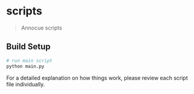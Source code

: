 # scripts

> Annocue scripts

## Build Setup

``` bash
# run main script
python main.py
```

For a detailed explanation on how things work, please review each script file individually.
